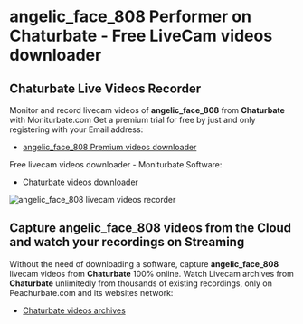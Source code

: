 # angelic_face_808 Performer on Chaturbate - Free LiveCam videos downloader

## Chaturbate Live Videos Recorder

Monitor and record livecam videos of **angelic_face_808** from **Chaturbate** with Moniturbate.com
Get a premium trial for free by just and only registering with your Email address:
* [angelic_face_808 Premium videos downloader](https://moniturbate.com/request-demo-licence-key.html)

Free livecam videos downloader - Moniturbate Software:
* [Chaturbate videos downloader](https://moniturbate.com/moniturbate-download-software.html)

![angelic_face_808 livecam videos recorder](https://peachurnet.com/templates/moniturbate-software.png)


## Capture angelic_face_808 videos from the Cloud and watch your recordings on Streaming

Without the need of downloading a software, capture **angelic_face_808** livecam videos from **Chaturbate** 100% online.
Watch Livecam archives from **Chaturbate** unlimitedly from thousands of existing recordings, only on Peachurbate.com and its websites network:
* [Chaturbate videos archives](https://peachurnet.com/)